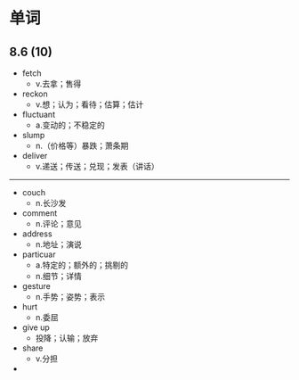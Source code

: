 # 单词

## 8.6 (10)

+ fetch
  + v.去拿；售得
+ reckon
  + v.想；认为；看待；估算；估计
+ fluctuant
  + a.变动的；不稳定的
+ slump
  + n.（价格等）暴跌；萧条期
+ deliver
  + v.递送；传送；兑现；发表（讲话）

---

+ couch
  + n.长沙发
+ comment
  + n.评论；意见
+ address
  + n.地址；演说
+ particuar
  + a.特定的；额外的；挑剔的
  + n.细节；详情
+ gesture
  + n.手势；姿势；表示
+ hurt
  + n.委屈
+ give up
  + 投降；认输；放弃
+ share
  + v.分担
+ 